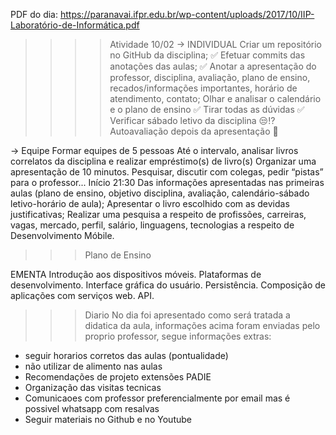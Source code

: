 PDF do dia: https://paranavai.ifpr.edu.br/wp-content/uploads/2017/10/IIP-Laboratório-de-Informática.pdf


>>>> Atividade 10/02
→ INDIVIDUAL
Criar um repositório no GitHub da disciplina; ✅
Efetuar commits das anotações das aulas; ✅
Anotar a apresentação do professor, disciplina, avaliação, plano de ensino, recados/informações importantes, horário de atendimento, contato;
Olhar e analisar o calendário e o plano de ensino ✅
Tirar todas as dúvidas ✅
Verificar sábado letivo da disciplina 😒⁉ 
Autoavaliação depois da apresentação 🧠

→ Equipe
Formar equipes de 5 pessoas 
Até o intervalo, analisar livros correlatos da disciplina e realizar empréstimo(s) de livro(s) 
Organizar uma apresentação de 10 minutos. Pesquisar, discutir com colegas, pedir “pistas” para o professor... 
Início 21:30
Das informações apresentadas nas primeiras aulas (plano de ensino, objetivo disciplina, avaliação, calendário-sábado letivo-horário de aula);
Apresentar o livro escolhido com as devidas justificativas;
Realizar uma pesquisa a respeito de profissões, carreiras, vagas, mercado, perfil, salário, linguagens, tecnologias a respeito de Desenvolvimento Móbile.


>>>Plano de Ensino

EMENTA
Introdução aos dispositivos móveis. Plataformas de desenvolvimento. Interface gráfica do usuário. Persistência. Composição de aplicações com serviços web. API.

>>> Diario
No dia foi apresentado como será tratada a didatica da aula, informações acima foram enviadas pelo proprio professor, segue informações extras:

- seguir horarios corretos das aulas (pontualidade)
- não utilizar de alimento nas aulas
- Recomendações de projeto extensões PADIE
- Organização das visitas tecnicas
- Comunicaoes com professor preferencialmente por email mas é possivel whatsapp com resalvas
- Seguir materiais no Github e no Youtube